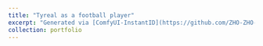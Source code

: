 ```yaml
---
title: "Tyreal as a football player"
excerpt: "Generated via [ComfyUI-InstantID](https://github.com/ZHO-ZHO-ZHO/ComfyUI-InstantID)<br/><img src='/images/Q.png'>"
collection: portfolio
---
```

